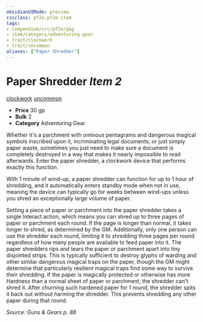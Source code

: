 ```yaml
---
obsidianUIMode: preview
cssclass: pf2e,pf2e-item
tags:
- compendium/src/pf2e/g&g
- item/category/adventuring-gear
- trait/clockwork
- trait/uncommon
aliases: ["Paper Shredder"]
---
```

# Paper Shredder *Item 2*  
[clockwork](rules/traits/clockwork-g-g.md "Clockwork  Trait")  [uncommon](rules/traits/uncommon.md "Uncommon Rarity Trait")  

- **Price** 30 gp
- **Bulk** 2
- **Category** Adventuring Gear

Whether it's a parchment with ominous pentagrams and dangerous magical symbols inscribed upon it, incriminating legal documents, or just simply paper waste, sometimes you just need to make sure a document is completely destroyed in a way that makes it nearly impossible to read afterwards. Enter the paper shredder, a clockwork device that performs exactly this function.

With 1 minute of wind-up, a paper shredder can function for up to 1 hour of shredding, and it automatically enters standby mode when not in use, meaning the device can typically go for weeks between wind-ups unless you shred an exceptionally large volume of paper.

Setting a piece of paper or parchment into the paper shredder takes a single Interact action, which means you can shred up to three pages of paper or parchment each round. If the page is longer than normal, it takes longer to shred, as determined by the GM. Additionally, only one person can use the shredder each round, limiting it to shredding three pages per round regardless of how many people are available to feed paper into it. The paper shredders rips and tears the paper or parchment apart into tiny disjointed strips. This is typically sufficient to destroy glyphs of warding and other similar dangerous magical traps on the paper, though the GM might determine that particularly resilient magical traps find some way to survive their shredding. If the paper is magically protected or otherwise has more Hardness than a normal sheet of paper or parchment, the shredder can't shred it. After churning such hardened paper for 1 round, the shredder spits it back out without harming the shredder. This prevents shredding any other paper during that round.

*Source: Guns & Gears p. 88*